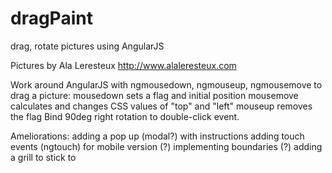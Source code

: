 # dragPaint
drag, rotate pictures using AngularJS

Pictures by Ala Leresteux http://www.alaleresteux.com

Work around AngularJS with ngmousedown, ngmouseup, ngmousemove to drag a picture:
  mousedown sets a flag and initial position
  mousemove calculates and changes CSS values of "top" and "left"
  mouseup removes the flag
Bind 90deg right rotation to double-click event.

Ameliorations: 
  adding a pop up (modal?) with instructions
  adding touch events (ngtouch) for mobile version
  (?) implementing boundaries
  (?) adding a grill to stick to
